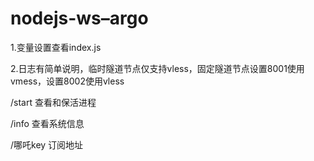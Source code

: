 # nodejs-ws–argo

1.变量设置查看index.js

2.日志有简单说明，临时隧道节点仅支持vless，固定隧道节点设置8001使用vmess，设置8002使用vless

/start 查看和保活进程

/info 查看系统信息

/哪吒key 订阅地址

